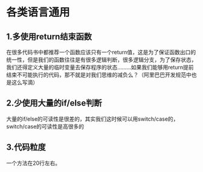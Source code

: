 # 各类语言通用

## 1.多使用return结束函数

在很多代码书中都推荐一个函数应该只有一个return值，这是为了保证函数出口的统一性，但是我们的函数往往是有很多逻辑判断，很多逻辑分支，为了保存状态，我们还得定义大量的临时变量去保存程序的状态………如果我们能够用return提前结束不可能执行的代码，那不就是对我们思维的减负么？（阿里巴巴开发规范中也是这么写滴）

## 2.少使用大量的if/else判断
大量的if/else的可读性是很差的，其实我们这时候可以用switch/case的，switch/case的可读性是高很多的

## 3.代码粒度
一个方法在20行左右。
